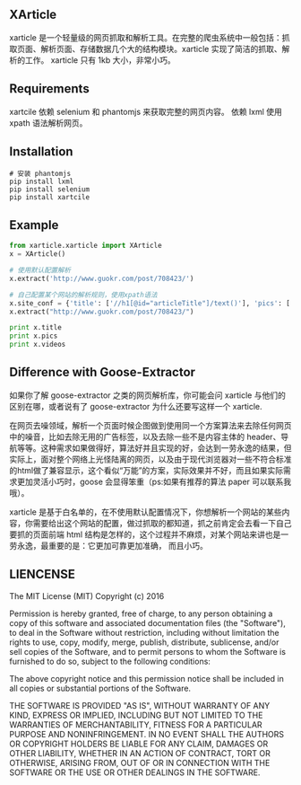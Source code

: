 ## XArticle

xarticle 是一个轻量级的网页抓取和解析工具。在完整的爬虫系统中一般包括：抓取页面、解析页面、存储数据几个大的结构模块。xarticle 实现了简洁的抓取、解析的工作。
xarticle 只有 1kb 大小，非常小巧。

## Requirements

xartcile 依赖 selenium 和 phantomjs 来获取完整的网页内容。
依赖 lxml 使用 xpath 语法解析网页。

## Installation

```shell
# 安装 phantomjs
pip install lxml
pip install selenium
pip install xartcile
```

## Example

```python
from xarticle.xarticle import XArticle
x = XArticle()

# 使用默认配置解析
x.extract('http://www.guokr.com/post/708423/') 

# 自己配置某个网站的解析规则，使用xpath语法
x.site_conf = {'title': ['//h1[@id="articleTitle"]/text()'], 'pics': ['//div[@class="post-txt"]//img/@src']}
x.extract("http://www.guokr.com/post/708423/")

print x.title
print x.pics
print x.videos

```

## Difference with Goose-Extractor

如果你了解 goose-extractor 之类的网页解析库，你可能会问 xarticle 与他们的区别在哪，或者说有了 goose-extractor 为什么还要写这样一个 xarticle.

在网页去噪领域，解析一个页面时候企图做到使用同一个方案算法来去除任何网页中的噪音，比如去除无用的广告标签，以及去除一些不是内容主体的 header、导航等等。这种需求如果做得好，算法好并且实现的好，会达到一劳永逸的结果，但实际上，面对整个网络上光怪陆离的网页，以及由于现代浏览器对一些不符合标准的html做了兼容显示，这个看似“万能”的方案，实际效果并不好，而且如果实际需求更加灵活小巧时，goose 会显得笨重（ps:如果有推荐的算法 paper 可以联系我哦）。

xarticle 是基于白名单的，在不使用默认配置情况下，你想解析一个网站的某些内容，你需要给出这个网站的配置，做过抓取的都知道，抓之前肯定会去看一下自己要抓的页面前端 html 结构是怎样的，这个过程并不麻烦，对某个网站来讲也是一劳永逸，最重要的是：它更加可靠更加准确， 而且小巧。


## LIENCENSE

The MIT License (MIT)
Copyright (c) 2016 <copyright kagb>

Permission is hereby granted, free of charge, to any person obtaining a copy of this software and associated documentation files (the "Software"), to deal in the Software without restriction, including without limitation the rights to use, copy, modify, merge, publish, distribute, sublicense, and/or sell copies of the Software, and to permit persons to whom the Software is furnished to do so, subject to the following conditions:

The above copyright notice and this permission notice shall be included in all copies or substantial portions of the Software.

THE SOFTWARE IS PROVIDED "AS IS", WITHOUT WARRANTY OF ANY KIND, EXPRESS OR IMPLIED, INCLUDING BUT NOT LIMITED TO THE WARRANTIES OF MERCHANTABILITY, FITNESS FOR A PARTICULAR PURPOSE AND NONINFRINGEMENT. IN NO EVENT SHALL THE AUTHORS OR COPYRIGHT HOLDERS BE LIABLE FOR ANY CLAIM, DAMAGES OR OTHER LIABILITY, WHETHER IN AN ACTION OF CONTRACT, TORT OR OTHERWISE, ARISING FROM, OUT OF OR IN CONNECTION WITH THE SOFTWARE OR THE USE OR OTHER DEALINGS IN THE SOFTWARE.
